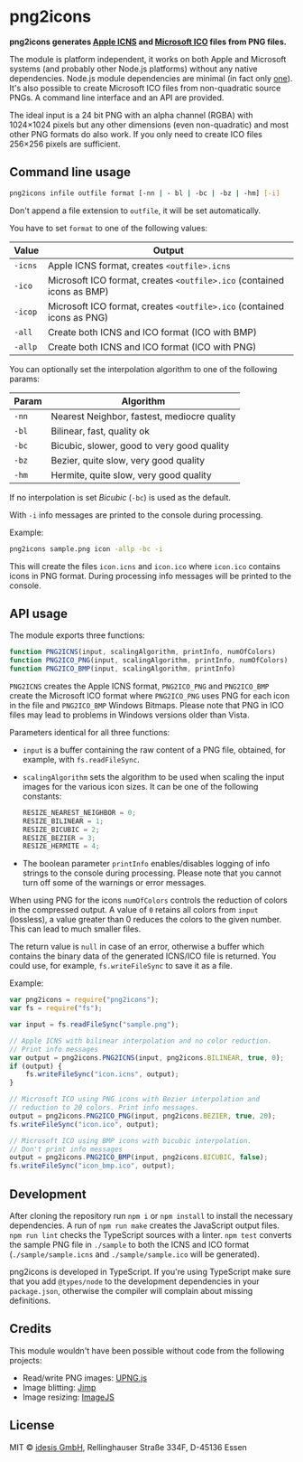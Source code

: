 # png2icons

**png2icons generates [Apple ICNS](https://en.wikipedia.org/wiki/Apple_Icon_Image_format) 
and [Microsoft ICO](https://en.wikipedia.org/wiki/ICO_(file_format)) files from PNG 
files.**

The module is platform independent, it works on both Apple and Microsoft systems 
(and probably other Node.js platforms) without any native dependencies. Node.js module 
dependencies are minimal (in fact only [one](https://www.npmjs.com/package/pako)). 
It's also possible to create Microsoft ICO files from non-quadratic source PNGs. 
A command line interface and an API are provided.

The ideal input is a 24 bit PNG with an alpha channel (RGBA) with 1024×1024 pixels 
but any other dimensions (even non-quadratic) and most other PNG formats do also 
work. If you only need to create ICO files 256×256 pixels are sufficient.


## Command line usage

```bash
png2icons infile outfile format [-nn | - bl | -bc | -bz | -hm] [-i]
```

Don\'t append a file extension to `outfile`, it will be set automatically.

You have to set `format` to one of the following values:

|  Value  |  Output |
|---------|---------|
| `-icns` | Apple ICNS format, creates `<outfile>.icns` |
| `-ico`  | Microsoft ICO format, creates `<outfile>.ico` (contained icons as BMP) |
| `-icop` | Microsoft ICO format, creates `<outfile>.ico` (contained icons as PNG) |
| `-all`  | Create both ICNS and ICO format (ICO with BMP) |
| `-allp` | Create both ICNS and ICO format (ICO with PNG) |

You can optionally set the interpolation algorithm to one of the following params:

|  Param | Algorithm |
|--------|-----------|
| `-nn` | Nearest Neighbor, fastest, mediocre quality |
| `-bl` | Bilinear, fast, quality ok |
| `-bc` | Bicubic, slower, good to very good quality |
| `-bz` | Bezier, quite slow, very good quality |
| `-hm` | Hermite, quite slow, very good quality |

If no interpolation is set *Bicubic* (`-bc`) is used as the default.

With `-i` info messages are printed to the console during processing.

Example:

```bash
png2icons sample.png icon -allp -bc -i
```

This will create the files `icon.icns` and `icon.ico` where `icon.ico`
contains icons in PNG format. During processing info messages will be
printed to the console.


## API usage

The module exports three functions:

```javascript
function PNG2ICNS(input, scalingAlgorithm, printInfo, numOfColors)
function PNG2ICO_PNG(input, scalingAlgorithm, printInfo, numOfColors)
function PNG2ICO_BMP(input, scalingAlgorithm, printInfo)
```

`PNG2ICNS` creates the Apple ICNS format, `PNG2ICO_PNG` and `PNG2ICO_BMP` create 
the Microsoft ICO format where `PNG2ICO_PNG` uses PNG for each icon in the file 
and `PNG2ICO_BMP` Windows Bitmaps. Please note that PNG in ICO files may lead to 
problems in Windows versions older than Vista.

Parameters identical for all three functions:

- `input` is a buffer containing the raw content of a PNG file, obtained, for 
  example, with `fs.readFileSync`.

- `scalingAlgorithm` sets the algorithm to be used when scaling the input 
  images for the various icon sizes. It can be one of the following constants:

    ```javascript
    RESIZE_NEAREST_NEIGHBOR = 0;
    RESIZE_BILINEAR = 1;
    RESIZE_BICUBIC = 2;
    RESIZE_BEZIER = 3;
    RESIZE_HERMITE = 4;
    ```

- The boolean parameter `printInfo` enables/disables logging of info strings to 
  the console during processing. Please note that you cannot turn off some of 
  the warnings or error messages.

When using PNG for the icons `numOfColors` controls the reduction of colors in 
the compressed output. A value of `0` retains all colors from `input` (lossless),
a value greater than 0 reduces the colors to the given number. This can lead to
much smaller files.

The return value is `null` in case of an error, otherwise a buffer which contains 
the binary data of the generated ICNS/ICO file is returned. You could use, for 
example, `fs.writeFileSync` to save it as a file. 

Example:

```javascript
var png2icons = require("png2icons");
var fs = require("fs");

var input = fs.readFileSync("sample.png");

// Apple ICNS with bilinear interpolation and no color reduction.
// Print info messages
var output = png2icons.PNG2ICNS(input, png2icons.BILINEAR, true, 0);
if (output) {
    fs.writeFileSync("icon.icns", output);
}

// Microsoft ICO using PNG icons with Bezier interpolation and 
// reduction to 20 colors. Print info messages.
output = png2icons.PNG2ICO_PNG(input, png2icons.BEZIER, true, 20);
fs.writeFileSync("icon.ico", output);

// Microsoft ICO using BMP icons with bicubic interpolation.
// Don't print info messages
output = png2icons.PNG2ICO_BMP(input, png2icons.BICUBIC, false);
fs.writeFileSync("icon_bmp.ico", output);
```


## Development

After cloning the repository run `npm i` or `npm install` to install the necessary 
dependencies. A run of `npm run make` creates the JavaScript output files. 
`npm run lint` checks the TypeScript sources with a linter. `npm test` converts 
the sample PNG file in `./sample` to both the ICNS and ICO format 
(`./sample/sample.icns` and `./sample/sample.ico` will be generated).

png2icons is developed in TypeScript. If you're using TypeScript make sure that 
you add `@types/node` to the development dependencies in your `package.json`, 
otherwise the compiler will complain about missing definitions. 


## Credits

This module wouldn't have been possible without code from the following projects:

- Read/write PNG images: [UPNG.js](https://github.com/photopea/UPNG.js)
- Image blitting: [Jimp](https://github.com/oliver-moran/jimp)
- Image resizing: [ImageJS](https://github.com/guyonroche/imagejs)

## License

MIT © [idesis GmbH](http://www.idesis.de), Rellinghauser Straße 334F, D-45136 Essen

